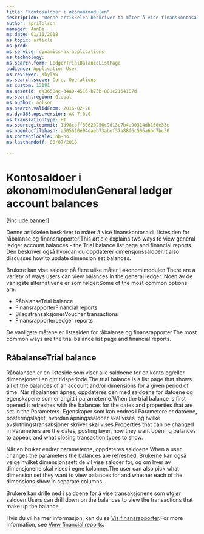 ```yaml
---
title: "Kontosaldoer i økonomimodulen"
description: "Denne artikkelen beskriver to måter å vise finanskontosaldi: listesiden for råbalanse og finansrapporter. Den beskriver også hvordan du oppdaterer dimensjonssaldoer."
author: aprilolson
manager: AnnBe
ms.date: 01/11/2018
ms.topic: article
ms.prod: 
ms.service: dynamics-ax-applications
ms.technology: 
ms.search.form: LedgerTrialBalanceListPage
audience: Application User
ms.reviewer: shylaw
ms.search.scope: Core, Operations
ms.custom: 13191
ms.assetid: ea3650ac-34a0-4516-b75b-801c2164107d
ms.search.region: Global
ms.author: aolson
ms.search.validFrom: 2016-02-28
ms.dyn365.ops.version: AX 7.0.0
ms.translationtype: HT
ms.sourcegitcommit: 1d98cbff30620256c9d13e7b4a90314db150e33e
ms.openlocfilehash: a505610e94daeb73abef37a88f6c506a6bd7bc30
ms.contentlocale: nb-no
ms.lasthandoff: 08/07/2018

---
```


# <a name="general-ledger-account-balances"></a><span data-ttu-id="a4454-104">Kontosaldoer i økonomimodulen</span><span class="sxs-lookup"><span data-stu-id="a4454-104">General ledger account balances</span></span>

[!include [banner](../includes/banner.md)]

<span data-ttu-id="a4454-105">Denne artikkelen beskriver to måter å vise finanskontosaldi: listesiden for råbalanse og finansrapporter.</span><span class="sxs-lookup"><span data-stu-id="a4454-105">This article explains two ways to view general ledger account balances -  the Trial balance list page and financial reports.</span></span> <span data-ttu-id="a4454-106">Den beskriver også hvordan du oppdaterer dimensjonssaldoer.</span><span class="sxs-lookup"><span data-stu-id="a4454-106">It also discusses how to update dimension set balances.</span></span>

<span data-ttu-id="a4454-107">Brukere kan vise saldoer på flere ulike måter i økonomimodulen.</span><span class="sxs-lookup"><span data-stu-id="a4454-107">There are a variety of ways users can view balances in the general ledger.</span></span> <span data-ttu-id="a4454-108">Noen av de vanligste alternativene er som følger:</span><span class="sxs-lookup"><span data-stu-id="a4454-108">Some of the most common options are:</span></span>

-   <span data-ttu-id="a4454-109">Råbalanse</span><span class="sxs-lookup"><span data-stu-id="a4454-109">Trial balance</span></span>
-   <span data-ttu-id="a4454-110">Finansrapporter</span><span class="sxs-lookup"><span data-stu-id="a4454-110">Financial reports</span></span>
-   <span data-ttu-id="a4454-111">Bilagstransaksjoner</span><span class="sxs-lookup"><span data-stu-id="a4454-111">Voucher transactions</span></span>
-   <span data-ttu-id="a4454-112">Finansrapporter</span><span class="sxs-lookup"><span data-stu-id="a4454-112">Ledger reports</span></span>

<span data-ttu-id="a4454-113">De vanligste måtene er listesiden for råbalanse og finansrapporter.</span><span class="sxs-lookup"><span data-stu-id="a4454-113">The most common ways are the trial balance list page and financial reports.</span></span>

## <a name="trial-balance"></a><span data-ttu-id="a4454-114">Råbalanse</span><span class="sxs-lookup"><span data-stu-id="a4454-114">Trial balance</span></span>
<span data-ttu-id="a4454-115">Råbalansen er en listeside som viser alle saldoene for en konto og/eller dimensjoner i en gitt tidsperiode.</span><span class="sxs-lookup"><span data-stu-id="a4454-115">The trial balance is a list page that shows all of the balances of an account and/or dimensions for a given period of time.</span></span> <span data-ttu-id="a4454-116">Når råbalansen åpnes, oppdateres den med saldoene for datoene og egenskapene som er angitt i parameterne.</span><span class="sxs-lookup"><span data-stu-id="a4454-116">When the trial balance is first opened it refreshes with the balances for the dates and properties that are set in the Parameters.</span></span> <span data-ttu-id="a4454-117">Egenskaper som kan endres i Parametere er datoene, posteringslaget, hvordan åpningssaldoer skal vises, og hvilke avslutningstransaksjoner skriver skal vises.</span><span class="sxs-lookup"><span data-stu-id="a4454-117">Properties that can be changed in Parameters are the dates, posting layer, how they want opening balances to appear, and what closing transaction types to show.</span></span> 

<span data-ttu-id="a4454-118">Når en bruker endrer parameterne, oppdateres saldoene.</span><span class="sxs-lookup"><span data-stu-id="a4454-118">When a user changes the parameters the balances are refreshed.</span></span> <span data-ttu-id="a4454-119">Brukerne kan også velge hvilket dimensjonssett de vil vise saldoer for, og om hver av dimensjonene skal vises i egne kolonner.</span><span class="sxs-lookup"><span data-stu-id="a4454-119">The user can also pick what dimension set they want to view balances for and whether each of the dimensions show in separate columns.</span></span> 

<span data-ttu-id="a4454-120">Brukere kan drille ned i saldoene for å vise transaksjonene som utgjør saldoen.</span><span class="sxs-lookup"><span data-stu-id="a4454-120">Users can drill down on the balances to view the transactions that make up the balance.</span></span>    

<span data-ttu-id="a4454-121">Hvis du vil ha mer informasjon, kan du se [Vis finansrapporter](view-financial-reports.md).</span><span class="sxs-lookup"><span data-stu-id="a4454-121">For more information, see [View financial reports](view-financial-reports.md).</span></span>




